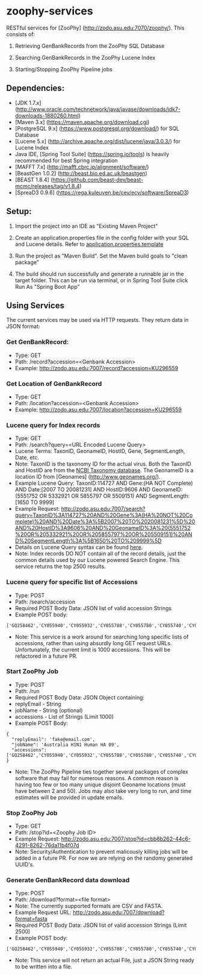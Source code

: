 # zoophy-services
RESTful services for [ZooPhy] (http://zodo.asu.edu:7070/zoophy/). This consists of:

1) Retrieving GenBankRecords from the ZooPhy SQL Database

2) Searching GenBankRecords in the ZooPhy Lucene Index

3) Starting/Stopping ZooPhy Pipeline jobs

## Dependencies:
* [JDK 1.7.x] (http://www.oracle.com/technetwork/java/javase/downloads/jdk7-downloads-1880260.html)
* [Maven 3.x] (https://maven.apache.org/download.cgi)
* [PostgreSQL 9.x] (https://www.postgresql.org/download/) for SQL Database
* [Lucene 5.x] (http://archive.apache.org/dist/lucene/java/3.0.3/) for Lucene Index
* Java IDE, [Spring Tool Suite] (https://spring.io/tools) is heavily recommended for best Spring integration
* [MAFFT 7.x] (http://mafft.cbrc.jp/alignment/software/)
* [BeastGen 1.0.2] (http://beast.bio.ed.ac.uk/beastgen)
* [BEAST 1.8.4] (https://github.com/beast-dev/beast-mcmc/releases/tag/v1.8.4)
* [SpreaD3 0.9.6] (https://rega.kuleuven.be/cev/ecv/software/SpreaD3)

## Setup:

1) Import the project into an IDE as "Existing Maven Project"

2) Create an application.properties file in the config folder with your SQL and Lucene details. Refer to [application.properties.template](config/application.properties.template)

3) Run the project as "Maven Build". Set the Maven build goals to "clean package"

4) The build should run successfully and generate a runnable jar in the target folder. This can be run via terminal, or in Spring Tool Suite click Run As "Spring Boot App"

## Using Services
The current services may be used via HTTP requests. They return data in JSON format:

### Get GenBankRecord:
* Type: GET
* Path: /record?accession=\<Genbank Accession>
* Example: http://zodo.asu.edu:7007/record?accession=KU296559

### Get Location of GenBankRecord
* Type: GET
* Path: /location?accession=\<Genbank Accession>
* Example: http://zodo.asu.edu:7007/location?accession=KU296559

### Lucene query for Index records
* Type: GET
* Path: /search?query=\<URL Encoded Lucene Query>
* Lucene Terms: TaxonID, GeonameID, HostID, Gene, SegmentLength, Date, etc.
 * Note: TaxonID is the taxonomy ID for the actual virus. Both the TaxonID and HostID are from the [NCBI Taxonomy database](https://www.ncbi.nlm.nih.gov/taxonomy). The GeonameID is a location ID from [Geonames] (http://www.geonames.org/).
* Example Lucene Query: TaxonID:114727 AND Gene:(HA NOT Complete) AND Date:[2007 TO 20081231] AND HostID:9606 AND GeonameID: (5551752 OR 5332921 OR 5855797 OR 5509151) AND SegmentLength:[1650 TO 9999] 
* Example Request:  http://zodo.asu.edu:7007/search?query=TaxonID%3A114727%20AND%20Gene%3A(HA%20NOT%20Complete)%20AND%20Date%3A%5B2007%20TO%2020081231%5D%20AND%20HostID%3A9606%20AND%20GeonameID%3A%20(5551752%20OR%205332921%20OR%205855797%20OR%205509151)%20AND%20SegmentLength%3A%5B1650%20TO%209999%5D 
* Details on Lucene Query syntax can be found [here](https://lucene.apache.org/core/2_9_4/queryparsersyntax.html).
* Note: Index records DO NOT contain all of the record details, just the common details used by our Lucene powered Search Engine. This service returns the top 2500 results. 

### Lucene query for specific list of Accessions
* Type: POST
* Path: /search/accession
* Required POST Body Data: JSON list of valid accession Strings
* Example POST body: 
```
['GQ258462','CY055940','CY055932','CY055788','CY055780','CY055740','CY055661','HQ712184','HM624085']
```

* Note: This service is a work around for searching long specific lists of accessions, rather than using absurdly long GET request URLs. Unfortunately, the current limit is 1000 accessions. This will be refactored in a future PR.

### Start ZooPhy Job
* Type: POST
* Path: /run
* Required POST Body Data: JSON Object containing:
 * replyEmail - String
 * jobName - String (optional)
 * accessions - List of Strings (Limit 1000)
* Example POST Body:
```
{
  "replyEmail": 'fake@email.com',
  "jobName": 'Australia H1N1 Human HA 09',
  "accessions": ['GQ258462','CY055940','CY055932','CY055788','CY055780','CY055740','CY055661','HQ712184','HM624085']
}
```

* Note: The ZooPhy Pipeline ties together several packages of complex software that may fail for numerous reasons. A common reason is having too few or too many unique disjoint Geoname locations (must have between 2 and 50). Jobs may also take very long to run, and time estimates will be provided in update emails. 

### Stop ZooPhy Job
* Type: GET
* Path: /stop?id=\<Zoophy Job ID>
* Example Request: http://zodo.asu.edu:7007/stop?id=cbb6b262-44c6-4291-8262-76da11b4f07d 
* Note: Security/Authentication to prevent malicously killing jobs will be added in a future PR. For now we are relying on the randomy generated UUID's.

### Generate GenBankRecord data download
* Type: POST
* Path: /download?format=\<file format>
 * Note: The currently supported formats are CSV and FASTA.
 * Example Request URL: http://zodo.asu.edu:7007/download?format=fasta
* Required POST Body Data: JSON list of valid accession Strings (Limit 2500)
* Example POST body: 
```
['GQ258462','CY055940','CY055932','CY055788','CY055780','CY055740','CY055661','HQ712184','HM624085']
```

* Note: This service will not return an actual File, just a JSON String ready to be written into a file. 
